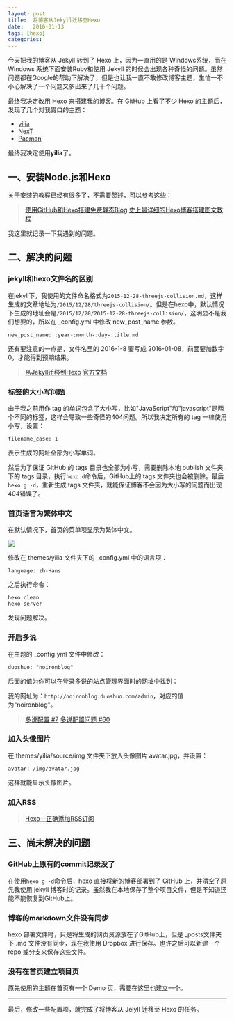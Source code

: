 ```yaml
---
layout: post
title:  将博客从Jekyll迁移至Hexo
date:   2016-01-13
tags: [hexo]
categories: 
---
```


今天把我的博客从 Jekyll 转到了 Hexo 上，因为一直用的是 Windows系统，而在 Windows 系统下面安装Ruby和使用 Jekyll 的时候会出现各种奇怪的问题。虽然问题都在Google的帮助下解决了，但是也让我一直不敢修改博客主题，生怕一不小心解决了一个问题又多出来了几十个问题。

最终我决定改用 Hexo 来搭建我的博客。在 GitHub 上看了不少 Hexo 的主题后，发现了几个对我胃口的主题：

- [yilia](https://github.com/litten/hexo-theme-yilia)
- [NexT](https://github.com/iissnan/hexo-theme-next)
- [Pacman](https://github.com/A-limon/pacman)

最终我决定使用**yilia**了。

## 一、安装Node.js和Hexo

关于安装的教程已经有很多了，不需要赘述，可以参考这些：

>[使用GitHub和Hexo搭建免费静态Blog](http://wsgzao.github.io/post/hexo-guide/)
>[史上最详细的Hexo博客搭建图文教程](https://xuanwo.org/2015/03/26/hexo-intor/)

我这里就记录一下我遇到的问题。

<!-- more -->

## 二、解决的问题

### jekyll和hexo文件名的区别

在jekyll下，我使用的文件命名格式为`2015-12-28-threejs-collision.md`，这样生成的文章地址为`/2015/12/28/threejs-collision/`。但是在hexo中，默认情况下生成的地址会是`/2015/12/28/2015-12-28-threejs-collision/`，这明显不是我们想要的，所以在 _config.yml 中修改 new_post_name 参数。

    new_post_name: :year-:month-:day-:title.md

还有要注意的一点是，文件名里的 2016-1-8 要写成 2016-01-08，前面要加数字0，才能得到预期结果。

>[从Jekyll迁移到Hexo](http://reverland.org/web/2015/11/18/notes-on-migrating-from-jeykll-to-hexo/)
>[官方文档](https://hexo.io/zh-cn/docs/migration.html)


### 标签的大小写问题

由于我之前用作 tag 的单词包含了大小写，比如"JavaScript"和"javascript"是两个不同的标签，这样会导致一些奇怪的404问题。所以我决定所有的 tag 一律使用小写，设置：

    filename_case: 1

表示生成的网址全部为小写单词。

然后为了保证 GitHub 的 tags 目录也全部为小写，需要删除本地 publish 文件夹下的 tags 目录，执行`hexo d`命令后，GitHub上的 tags 文件夹也会被删除。最后`hexo g -d`，重新生成 tags 文件夹，就能保证博客不会因为大小写的问题而出现404错误了。


### 首页语言为繁体中文

在默认情况下，首页的菜单项显示为繁体中文。

![](/img/2016-01-13-traditional-chinese.png)

修改在 themes/yilia 文件夹下的 _config.yml 中的语言项：

    language: zh-Hans

之后执行命令：

    hexo clean
    hexo server

发现问题解决。


### 开启多说

在主题的 _config.yml 文件中修改：

    duoshuo: "noironblog"

后面的值为你可以在登录多说的站点管理界面时的网址中找到：

我的网址为：`http://noironblog.duoshuo.com/admin`，对应的值为"noironblog"。

>[多说配置 #7](https://github.com/litten/hexo-theme-yilia/issues/7)
>[多说配置问题 #60](https://github.com/litten/hexo-theme-yilia/issues/60)


### 加入头像图片

在 themes/yilia/source/img 文件夹下放入头像图片 avatar.jpg，并设置：

    avatar: /img/avatar.jpg 

这样就能显示头像图片。


### 加入RSS

>[Hexo—正确添加RSS订阅](http://hanhailong.com/2015/10/08/Hexo%E2%80%94%E6%AD%A3%E7%A1%AE%E6%B7%BB%E5%8A%A0RSS%E8%AE%A2%E9%98%85/)


## 三、尚未解决的问题

### GitHub上原有的commit记录没了

在使用`hexo g -d`命令后，hexo 直接将新的博客部署到了 GitHub 上，并清空了原先我使用 jekyll 博客时的记录。虽然我在本地保存了整个项目文件，但是不知道还能不能恢复到GitHub上。

### 博客的markdown文件没有同步

hexo 部署文件时，只是将生成的网页资源放在了GitHub上，但是 _posts文件夹下 .md 文件没有同步，现在我使用 Dropbox 进行保存。也许之后可以新建一个 repo 或分支来保存这些文件。

### 没有在首页建立项目页

原先使用的主题在首页有一个 Demo 页，需要在这里也建立一个。

***

最后，修改一些配置项，就完成了将博客从 Jelyll 迁移至 Hexo 的任务。